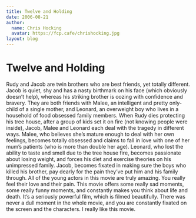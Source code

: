 ```yaml
---
title: Twelve and Holding
date: 2006-08-21
author:
  name: Chris Hocking
  avatar: https://fcp.cafe/chrishocking.jpg
layout: blog
---
```

# Twelve and Holding

Rudy and Jacob are twin brothers who are best friends, yet totally different. Jacob is quiet, shy and has a nasty birthmark on his face (which obviously doesn’t help), whereas his striking brother is oozing with confidence and bravery. They are both friends with Malee, an intelligent and pretty only-child of a single mother, and Leonard, an overweight boy who lives in a household of food obsessed family members. When Rudy dies protecting his tree house, after a group of kids set it on fire (not knowing people were inside), Jacob, Malee and Leonard each deal with the tragedy in different ways. Malee, who believes she’s mature enough to deal with her own feelings, becomes totally obsessed and claims to fall in love with one of her mum’s patients (who is more than double her age). Leonard, who lost the ability to taste and smell due to the tree house fire, becomes passionate about losing weight, and forces his diet and exercise theories on his unimpressed family. Jacob, becomes fixated in making sure the boys who killed his brother, pay dearly for the pain they’ve put him and his family through. All of the young actors in this movie are truly amazing. You really feel their love and their pain. This movie offers some really sad moments, some really funny moments, and constantly makes you think about life and death. It’s a seriously powerful film, which is filmed beautifully. There was never a dull moment in the whole movie, and you are constantly fixated on the screen and the characters. I really like this movie.